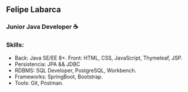 ## **Felipe Labarca**  


### Junior Java Developer ☕ 

### Skills:
- Back: Java SE/EE 8+. Front: HTML, CSS, JavaScript, Thymeleaf, JSP.
- Persistencia: JPA && JDBC
- RDBMS: SQL Developer, PostgreSQL, Workbench.
- Frameworks: SpringBoot, Bootstrap.
- Tools: Git, Postman.








